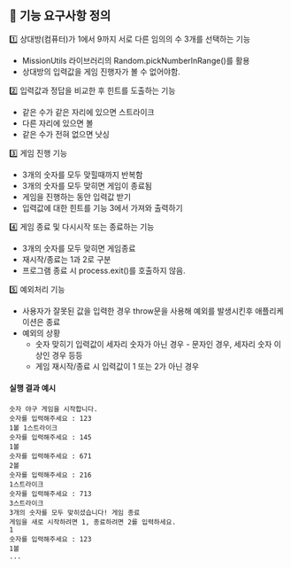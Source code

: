 ## :pushpin: 기능 요구사항 정의

:one: 상대방(컴퓨터)가 1에서 9까지 서로 다른 임의의 수 3개를 선택하는 기능

- MissionUtils 라이브러리의 Random.pickNumberInRange()를 활용
- 상대방의 입력값을 게임 진행자가 볼 수 없어야함.

:two: 입력값과 정답을 비교한 후 힌트를 도출하는 기능

- 같은 수가 같은 자리에 있으면 스트라이크
- 다른 자리에 있으면 볼
- 같은 수가 전혀 없으면 낫싱

:three: 게임 진행 기능

- 3개의 숫자를 모두 맞힐때까지 반복함
- 3개의 숫자를 모두 맞히면 게임이 종료됨
- 게임을 진행하는 동안 입력값 받기
- 입력값에 대한 힌트를 기능 3에서 가져와 출력하기

:four: 게임 종료 및 다시시작 또는 종료하는 기능

- 3개의 숫자를 모두 맞히면 게임종료
- 재시작/종료는 1과 2로 구분
- 프로그램 종료 시 process.exit()를 호출하지 않음.

:five: 예외처리 기능

- 사용자가 잘못된 값을 입력한 경우 throw문을 사용해 예외를 발생시킨후 애플리케이션은 종료
- 예외의 상황
  - 숫자 맞히기 입력값이 세자리 숫자가 아닌 경우 - 문자인 경우, 세자리 숫자 이상인 경우 등등
  - 게임 재시작/종료 시 입력값이 1 또는 2가 아닌 경우

#### 실행 결과 예시

```
숫자 야구 게임을 시작합니다.
숫자를 입력해주세요 : 123
1볼 1스트라이크
숫자를 입력해주세요 : 145
1볼
숫자를 입력해주세요 : 671
2볼
숫자를 입력해주세요 : 216
1스트라이크
숫자를 입력해주세요 : 713
3스트라이크
3개의 숫자를 모두 맞히셨습니다! 게임 종료
게임을 새로 시작하려면 1, 종료하려면 2를 입력하세요.
1
숫자를 입력해주세요 : 123
1볼
...
```
